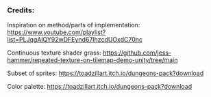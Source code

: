 ### Credits:
Inspiration on method/parts of implementation:  https://www.youtube.com/playlist?list=PLJqgAlQY92wDFEynd67IhzcdUOxdC70nc

Continuous texture shader grass:                https://github.com/jess-hammer/repeated-texture-on-tilemap-demo-unity/tree/main

Subset of sprites:                              https://toadzillart.itch.io/dungeons-pack?download

Color palette:                                  https://toadzillart.itch.io/dungeons-pack?download
